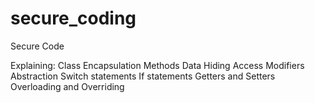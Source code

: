 # secure_coding
 Secure Code

Explaining:
Class
Encapsulation
Methods
Data Hiding
Access Modifiers
Abstraction
Switch statements
If statements
Getters and Setters
Overloading and Overriding
